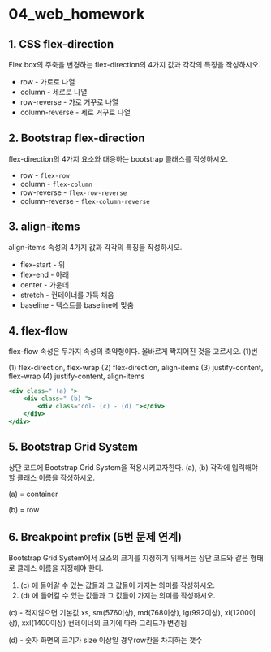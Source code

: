 # 04_web_homework

## 1. CSS flex-direction

Flex box의 주축을 변경하는 flex-direction의 4가지 값과 각각의 특징을 작성하시오.

- row - 가로로 나열
- column - 세로로 나열
- row-reverse - 가로 거꾸로  나열
- column-reverse - 세로 거꾸로 나열

## 2. Bootstrap flex-direction

flex-direction의 4가지 요소와 대응하는 bootstrap 클래스를 작성하시오.

- row - `flex-row`
- column - `flex-column`
- row-reverse - `flex-row-reverse`
- column-reverse - `flex-column-reverse`

## 3. align-items

align-items 속성의 4가지 값과 각각의 특징을 작성하시오.

- flex-start - 위
- flex-end - 아래
- center - 가운데
- stretch - 컨테이너를 가득 채움
- baseline - 텍스트를 baseline에 맞춤

## 4. flex-flow

flex-flow 속성은 두가지 속성의 축약형이다. 올바르게 짝지어진 것을 고르시오.  (1)번

(1) flex-direction, flex-wrap
(2) flex-direction, align-items
(3) justify-content, flex-wrap
(4) justify-content, align-items

```jsx
<div class=" (a) ">
    <div class=" (b) ">
        <div class="col- (c) - (d) "></div>
    </div>
</div>
```

## 5. Bootstrap Grid System

상단 코드에 Bootstrap Grid System을 적용시키고자한다.
(a), (b) 각각에 입력해야 할 클래스 이름을 작성하시오.

(a) = container

(b) = row

## 6. Breakpoint prefix (5번 문제 연계)

Bootstrap Grid System에서 요소의 크기를 지정하기 위해서는 상단 코드와 같은 형태로 클래스 이름을 지정해야 한다.

1. (c) 에 들어갈 수 있는 값들과 그 값들이 가지는 의미를 작성하시오.
2. (d) 에 들어갈 수 있는 값들과 그 값들이 가지는 의미를 작성하시오.

(c) - 적지않으면 기본값 xs, sm(576이상), md(768이상), lg(992이상), xl(1200이상), xxl(1400이상)    컨테이너의 크기에 따라 그리드가 변경됨

(d) - 숫자 화면의 크기가 size 이상일 경우row칸을 차지하는 갯수